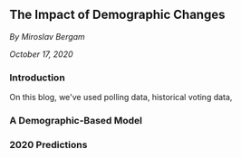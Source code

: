 ## The Impact of Demographic Changes

_By Miroslav Bergam_

_October 17, 2020_

### Introduction

On this blog, we've used polling data, historical voting data, 

### A Demographic-Based Model

### 2020 Predictions
